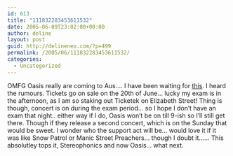 ```yaml
---
id: 613
title: "111832283453611532"
date: 2005-06-09T23:02:00+00:00
author: deline
layout: post
guid: http://delineneo.com/?p=499
permalink: /2005/06/111832283453611532/
categories:
  - Uncategorized
---
```

OMFG Oasis really are coming to Aus&#8230;. I have been waiting for [this](http://www.oasisinet.com/site.php?site=news&idx=592). I heard the rumours. Tickets go on sale on the 20th of June&#8230; lucky my exam is in the afternoon, as I am so staking out Ticketek on Elizabeth Street! Thing is though, concert is on during the exam period&#8230; so I hope I don&#8217;t have an exam that night.. either way if I do, Oasis won&#8217;t be on till 9-ish so I&#8217;ll still get there. Though if they release a second concert, which is on the Sunday that would be sweet. I wonder who the support act will be&#8230; would love it if it was like Snow Patrol or Manic Street Preachers&#8230; though I doubt it&#8230;&#8230; This absolutley tops it, Stereophonics and now Oasis&#8230; what next.
